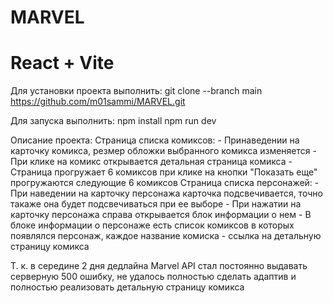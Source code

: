 # MARVEL
# React + Vite

Для установки проекта выполнить:
git clone --branch main https://github.com/m01sammi/MARVEL.git

Для запуска выполнить:
npm install
npm run dev

Описание проекта:
    Страница списка комиксов: 
        - Принаведении на карточку комикса, резмер обложки выбранного комикса изменяется
        - При клике на комикс открывается детальная страница комикса
        - Страница прогружает 6 комиксов при клике на кнопки "Показать еще" прогружаются следующие 6 комиксов 
    Cтраница списка персонажей:
        - При наведении на карточку персонажа карточка подсвечивается, точно такаже она будет подсвечиваться при ее выборе 
        - При нажатии на карточку персонажа справа открывается блок информации о нем 
        - В блоке информации о персонаже есть список комиксов в которых появлялся персонаж, каждое название комиска - ссылка на детальную страницу комикса


Т. к. в середине 2 дня дедлайна Marvel API стал постоянно выдавать серверную 500 ошибку, не удалось полностью сделать адаптив и полностью реализовать детальную страницу комикса